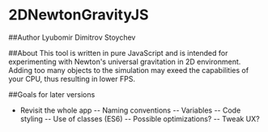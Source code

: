 # 2DNewtonGravityJS

##Author
Lyubomir Dimitrov Stoychev

##About
This tool is written in pure JavaScript and is intended for experimenting with Newton's universal gravitation in 2D environment. Adding too many objects to the simulation may exeed the capabilities of your CPU, thus resulting in lower FPS.

##Goals for later versions
- Revisit the whole app
-- Naming conventions
-- Variables
-- Code styling
-- Use of classes (ES6)
-- Possible optimizations?
-- Tweak UX?

